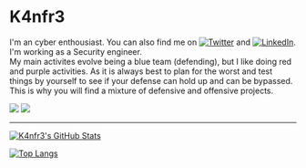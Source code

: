 # K4nfr3

I'm an cyber enthousiast. You can also find me on [![Twitter][1.2]][1] and [![LinkedIn][2.2]][2].
I'm working as a Security engineer.  
My main activites evolve being a blue team (defending), but I like doing red and purple activities. As it is always best to plan for the worst and test things by yourself to see if your defense can hold up and can be bypassed.
This is why you will find a mixture of defensive and offensive projects.


[1.2]: http://i.imgur.com/wWzX9uB.png (@k4nfr3)
[2.2]: https://raw.githubusercontent.com/MartinHeinz/MartinHeinz/master/linkedin-3-16.png (Personal blog post)

[1]: https://twitter.com/k4nfr3
[2]: https://www.bussink.net/

<p align="left">
    <a href="https://twitter.com/k4nfr3"><img src="https://img.shields.io/twitter/follow/k4nfr3?style=for-the-badge&logo=twitter&logoColor=ffffff&labelColor=1a1a1a&color=2d8544"></a>
    <a href="https://github.com/k4nfr3"><img src="https://img.shields.io/github/followers/k4nfr3?style=for-the-badge&logo=github&logoColor=ffffff&labelColor=1a1a1a&color=2d8544"></a>
</p>

---

<p align="left">

<a href="https://github.com/k4nfr3/k4nfr3">
  <img align="center" src="https://github-readme-stats.vercel.app/api?username=k4nfr3&include_all_commits=true&custom_title=K4nfr3's+GitHub+Stats&theme=radical&hide=contribs&show_icons=true&line_height=32&count_private=true&title_color=ffffff&text_color=c9cacc&icon_color=b32d00&bg_color=1a1a1a" alt="K4nfr3's GitHub Stats" />

![Top Langs](https://github-readme-stats.vercel.app/api/top-langs/?username=k4nfr3&layout=donut-vertical&title_color=ffffff&text_color=c9cacc&icon_color=b32d00&bg_color=1a1a1a)


</a>
</p>
